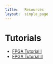 ```yaml
---
title:   Resources 
layout:  simple_page 
---
```


Tutorials
=========

* [FPGA Tutorial I](http://www.fpgarelated.com/showarticle/25.php)
* [FPGA Tutorial II](http://www.fpgarelated.com/showarticle/34.php)

